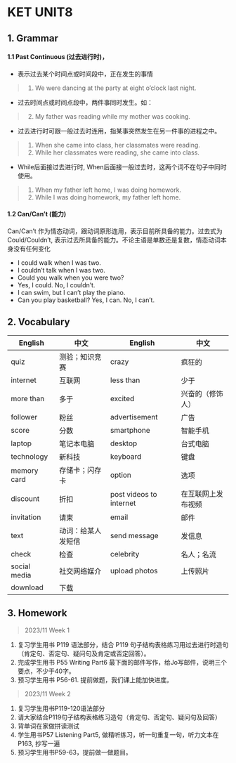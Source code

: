 # KET UNIT8

## 1. Grammar

#### 1.1 Past Continuous (过去进行时)，

* 表示过去某个时间点或时间段中，正在发生的事情
> 1. We were dancing at the party at eight o’clock last night.

* 过去时间点或时间点段中，两件事同时发生。如：
> 2. My father was reading while my mother was cooking.

* 过去进行时可跟一般过去时连用，指某事突然发生在另一件事的进程之中。
> 1. When she came into class, her classmates were reading.
> 2. While her classmates were reading, she came into class.

* While后面接过去进行时, When后面接一般过去时，这两个词不在句子中同时使用。
> 1. When my father left home, I was doing homework.
> 2. While I was doing homework, my father left home.

#### 1.2 Can/Can’t (能力)

Can/Can’t 作为情态动词，跟动词原形连用，表示目前所具备的能力。过去式为 Could/Couldn’t, 表示过去所具备的能力。不论主语是单数还是复数，情态动词本身没有任何变化

* I could walk when I was two.
* I couldn’t talk when I was two.
* Could you walk when you were two?
* Yes, I could. No, I couldn’t.
* I can swim, but I can’t play the piano. 
* Can you play basketball? Yes, I can. No, I can’t.

## 2. Vocabulary

| English      | 中文        | English                 | 中文        |
|--------------|-----------|-------------------------|-----------|
| quiz         | 测验；知识竞赛   | crazy                   | 疯狂的       |
| internet     | 互联网       | less than               | 少于        |
| more than    | 多于        | excited                 | 兴奋的（修饰人）  |
| follower     | 粉丝        | advertisement           | 广告        |
| score        | 分数        | smartphone              | 智能手机      |
| laptop       | 笔记本电脑     | desktop                 | 台式电脑      |
| technology   | 新科技       | keyboard                | 键盘        |
| memory card  | 存储卡；闪存卡   | option                  | 选项        |
| discount     | 折扣        | post videos to internet | 在互联网上发布视频 |
| invitation   | 请柬        | email                   | 邮件        |
| text         | 动词：给某人发短信 | send message            | 发信息       |
| check        | 检查        | celebrity               | 名人；名流     |
| social media | 社交网络媒介    | upload photos           | 上传照片      |
| download     | 下载        |                         |           |

## 3. Homework

> 2023/11 Week 1

1. 复习学生用书 P119 语法部分，结合 P119 句子结构表格练习用过去进行时造句（肯定句、否定句、疑问句及肯定或否定回答）。
2. 完成学生用书 P55 Writing Part6 最下面的邮件写作，给Jo写邮件，说明三个要点，不少于40字。
3. 预习学生用书 P56-61. 提前做题，我们课上能加快进度。

> 2023/11 Week 2

1. 复习学生用书P119-120语法部分
2. 请大家结合P119句子结构表格练习造句（肯定句、否定句、疑问句及回答）
3. 背单词在家做拼读测试
4. 学生用书P57 Listening Part5, 做精听练习，听一句重复一句，听力文本在P163, 抄写一遍
5. 预习学生用书P59-63，提前做一做题目。